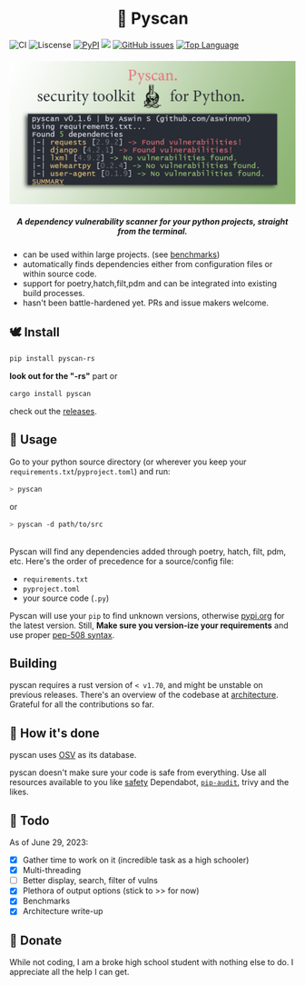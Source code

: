 <h1 align="center"> 🐍 Pyscan </h1>

![CI](https://github.com/aswinnnn/pyscan/actions/workflows/CI.yml/badge.svg) ![Liscense](https://img.shields.io/github/license/aswinnnn/pyscan?color=ff64b4) [![PyPI](https://img.shields.io/pypi/v/pyscan-rs?color=ff69b4)](https://pypi.org/project/pyscan-rs) [![](https://img.shields.io/crates/v/pyscan?color=ff64b4)](https://crates.io/crates/pyscan) [![GitHub issues](https://img.shields.io/github/issues/aswinnnn/pyscan.svg?color=ff69b4)](https://GitHub.com/aswinnnn/pyscan/issues/) [![Top Language](https://img.shields.io/github/languages/top/aswinnnn/pyscan?color=ff69b4)](https://img.shields.io/github/languages/top/aswinnnn/pyscan)

<h4 align="center"> 

<!-- <img src="https://media.discordapp.net/attachments/1002212458502557718/1107648562004758538/pyscan.png?width=779&height=206"> -->

<img src="./assets/pyscan-repository.png">

</h4>

<h5 align="center"> <i>A dependency vulnerability scanner for your python projects, straight from the terminal.</i> </h5>

+ can be used within large projects. (see [benchmarks](BENCHMARKS.md))
+ automatically finds dependencies either from configuration files or within source code.
+ support for poetry,hatch,filt,pdm and can be integrated into existing build processes.
+ hasn't been battle-hardened yet. PRs and issue makers welcome.

## 🕊️ Install

```bash
pip install pyscan-rs
```
**look out for the "-rs"** part
or

```bash
cargo install pyscan
```

check out the [releases](https://github.com/aswinnnn/pyscan/releases).

## 🐇 Usage

Go to your python source directory (or wherever you keep your `requirements.txt`/`pyproject.toml`) and run:

```bash
> pyscan
```
or
```bash
> pyscan -d path/to/src
```

<!-- ## Docker

[WARNING: docker subcommand currently does not work, if you are installing pyscan solely for that purpose. It will be fixed and released in the next version. Thanks for the patience, people with actual jobs (i dont know anyone else who actually uses docker)]

Pyscan can scan inside docker images given you provide the correct path inside. This is still in its early stage and may break easily.

```bash
> pyscan docker -n my-docker-image -p /path/inside/container/to/source
```

by <i>"source"</i> I mean `requirements.txt`, `pyproject.toml` or your python files.
Note: Your docker engine/daemon should be running as pyscan utilizes the `docker create` command.  -->

<br>
Pyscan will find any dependencies added through poetry, hatch, filt, pdm, etc.
Here's the order of precedence for a source/config file:

+ `requirements.txt`
+ `pyproject.toml`
+ your source code (`.py`)

Pyscan will use your `pip` to find unknown versions, otherwise [pypi.org](https://pypi.org) for the latest version. Still, **Make sure you version-ize your requirements** and use proper [pep-508 syntax](https://peps.python.org/pep-0508/).

## Building

pyscan requires a rust version of `< v1.70`, and might be unstable on previous releases.
There's an overview of the codebase at [architecture](./architecture/). Grateful for all the contributions so far.

## 🦀 How it's done

pyscan uses [OSV](https://osv.dev) as its database.


pyscan doesn't make sure your code is safe from everything. Use all resources available to you like [safety](https://pypi.org/project/safety/) Dependabot, [`pip-audit`](https://pypi.org/project/pip-audit/), trivy and the likes.

## 🐰 Todo

As of June 29, 2023:

- [x] Gather time to work on it (incredible task as a high schooler)
- [x] Multi-threading
- [ ] Better display, search, filter of vulns
- [x] Plethora of output options (stick to >> for now)
- [x] Benchmarks
- [x] Architecture write-up  

## 🐹 Donate

While not coding, I am a broke high school student with nothing else to do. I appreciate all the help I can get.
